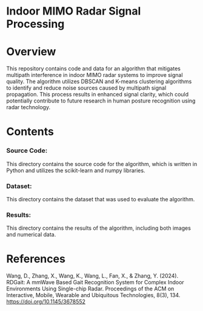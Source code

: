 # Indoor MIMO Radar Signal Processing
# Overview
This repository contains code and data for an algorithm that mitigates multipath interference in indoor MIMO radar systems to improve signal quality. The algorithm utilizes DBSCAN and K-means clustering algorithms to identify and reduce noise sources caused by multipath signal propagation. This process results in enhanced signal clarity, which could potentially contribute to future research in human posture recognition using radar technology.

# Contents
### Source Code: 
This directory contains the source code for the algorithm, which is written in Python and utilizes the scikit-learn and numpy libraries.
### Dataset: 
This directory contains the dataset that was used to evaluate the algorithm.
### Results: 
This directory contains the results of the algorithm, including both images and numerical data.

# References
Wang, D., Zhang, X., Wang, K., Wang, L., Fan, X., & Zhang, Y. (2024). RDGait: A mmWave Based Gait Recognition System for Complex Indoor Environments Using Single-chip Radar. Proceedings of the ACM on Interactive, Mobile, Wearable and Ubiquitous Technologies, 8(3), 134. https://doi.org/10.1145/3678552
